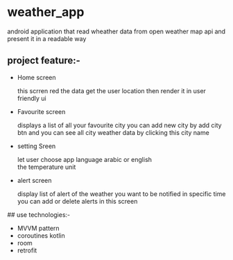 # weather_app
android application that read wheather data from open weather map api and present it in a readable way
## project feature:-
<ul>
  <li>Home screen</li>
  <p>this scrren red the data get the user location then render it in user friendly ui</p>
  <li>Favourite screen</li>
  <p>displays a list of all your favourite city you can add new city by add city btn and you can see all city weather data by clicking this city name</p>
  <li>setting Sreen</li>
  <p>let user choose app language arabic or english <br/>the temperature unit </p>
  <li>alert screen</li>
  <p>display list of alert of the weather you want to be notified in specific time you can add or delete alerts in this screen</p>
</ul>
## use technologies:- 
<ul>
  <li>MVVM pattern</li>
  <li>coroutines kotlin </li>
  <li>room</li>
  <li>retrofit</li>
</ul>
